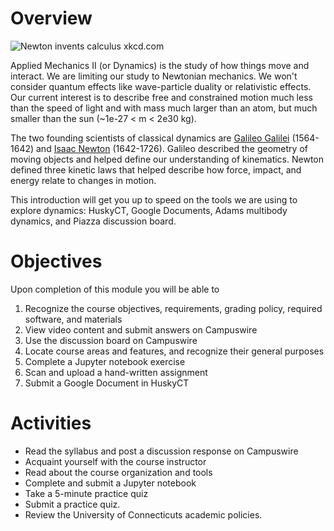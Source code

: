 # Overview

<img src="https://imgs.xkcd.com/comics/newton_and_leibniz.png" alt="Newton
invents calculus xkcd.com" title="Newton and Leibniz XKCD">

Applied Mechanics II (or Dynamics) is the study of how things move and interact.
We are limiting our study to Newtonian mechanics. We won't consider quantum
effects like wave-particle duality or relativistic effects. Our current interest
is to describe free and constrained motion much less than the speed of light and
with mass much larger than an atom, but much smaller than the sun (~1e-27 < m <
2e30 kg). 

The two founding scientists of classical dynamics are [Galileo
Galilei](https://en.wikipedia.org/wiki/Galileo_Galilei) (1564-1642) and [Isaac
Newton](https://en.wikipedia.org/wiki/Isaac_Newton) (1642-1726). Galileo
described the geometry of moving objects and helped define our understanding of
kinematics. Newton defined three kinetic laws that helped describe how force,
impact, and energy relate to changes in motion. 

This introduction will get you up to speed on the tools we are using to explore
dynamics: HuskyCT, Google Documents, Adams multibody dynamics, and Piazza
discussion board. 

# Objectives

Upon completion of this module you will be able to 

1. Recognize the course objectives, requirements, grading policy, required
software, and materials
2. View video content and submit answers on Campuswire
3. Use the discussion board on Campuswire
4. Locate course areas and features, and recognize their general purposes
5. Complete a Jupyter notebook exercise
5. Scan and upload a hand-written assignment
6. Submit a Google Document in HuskyCT

# Activities

* Read the syllabus and post a discussion response on Campuswire
* Acquaint yourself with the course instructor
* Read about the course organization and tools 
* Complete and submit a Jupyter notebook
* Take a 5-minute practice quiz 
* Submit a practice quiz. 
* Review the University of Connecticuts academic policies. 

